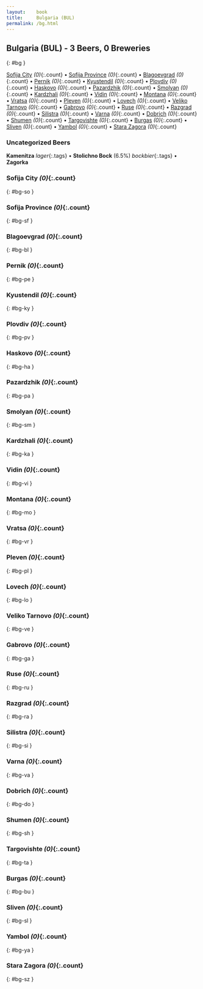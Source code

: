 ```yaml
---
layout:    book
title:     Bulgaria (BUL)
permalink: /bg.html
---
```


## Bulgaria (BUL) - 3 Beers, 0 Breweries
{: #bg }


[Sofija City](#bg-so) _(0)_{:.count} • [Sofija Province](#bg-sf) _(0)_{:.count} • [Blagoevgrad](#bg-bl) _(0)_{:.count} • [Pernik](#bg-pe) _(0)_{:.count} • [Kyustendil](#bg-ky) _(0)_{:.count} • [Plovdiv](#bg-pv) _(0)_{:.count} • [Haskovo](#bg-ha) _(0)_{:.count} • [Pazardzhik](#bg-pa) _(0)_{:.count} • [Smolyan](#bg-sm) _(0)_{:.count} • [Kardzhali](#bg-ka) _(0)_{:.count} • [Vidin](#bg-vi) _(0)_{:.count} • [Montana](#bg-mo) _(0)_{:.count} • [Vratsa](#bg-vr) _(0)_{:.count} • [Pleven](#bg-pl) _(0)_{:.count} • [Lovech](#bg-lo) _(0)_{:.count} • [Veliko Tarnovo](#bg-ve) _(0)_{:.count} • [Gabrovo](#bg-ga) _(0)_{:.count} • [Ruse](#bg-ru) _(0)_{:.count} • [Razgrad](#bg-ra) _(0)_{:.count} • [Silistra](#bg-si) _(0)_{:.count} • [Varna](#bg-va) _(0)_{:.count} • [Dobrich](#bg-do) _(0)_{:.count} • [Shumen](#bg-sh) _(0)_{:.count} • [Targovishte](#bg-ta) _(0)_{:.count} • [Burgas](#bg-bu) _(0)_{:.count} • [Sliven](#bg-sl) _(0)_{:.count} • [Yambol](#bg-ya) _(0)_{:.count} • [Stara Zagora](#bg-sz) _(0)_{:.count}

### Uncategorized Beers

**Kamenitza**  _lager_{:.tags}  • 
**Stolichno Bock** (6.5%) _bockbier_{:.tags}  • 
**Zagorka**   




### Sofija City _(0)_{:.count}
{: #bg-so }







### Sofija Province _(0)_{:.count}
{: #bg-sf }







### Blagoevgrad _(0)_{:.count}
{: #bg-bl }







### Pernik _(0)_{:.count}
{: #bg-pe }







### Kyustendil _(0)_{:.count}
{: #bg-ky }







### Plovdiv _(0)_{:.count}
{: #bg-pv }







### Haskovo _(0)_{:.count}
{: #bg-ha }







### Pazardzhik _(0)_{:.count}
{: #bg-pa }







### Smolyan _(0)_{:.count}
{: #bg-sm }







### Kardzhali _(0)_{:.count}
{: #bg-ka }







### Vidin _(0)_{:.count}
{: #bg-vi }







### Montana _(0)_{:.count}
{: #bg-mo }







### Vratsa _(0)_{:.count}
{: #bg-vr }







### Pleven _(0)_{:.count}
{: #bg-pl }







### Lovech _(0)_{:.count}
{: #bg-lo }







### Veliko Tarnovo _(0)_{:.count}
{: #bg-ve }







### Gabrovo _(0)_{:.count}
{: #bg-ga }







### Ruse _(0)_{:.count}
{: #bg-ru }







### Razgrad _(0)_{:.count}
{: #bg-ra }







### Silistra _(0)_{:.count}
{: #bg-si }







### Varna _(0)_{:.count}
{: #bg-va }







### Dobrich _(0)_{:.count}
{: #bg-do }







### Shumen _(0)_{:.count}
{: #bg-sh }







### Targovishte _(0)_{:.count}
{: #bg-ta }







### Burgas _(0)_{:.count}
{: #bg-bu }







### Sliven _(0)_{:.count}
{: #bg-sl }







### Yambol _(0)_{:.count}
{: #bg-ya }







### Stara Zagora _(0)_{:.count}
{: #bg-sz }






 
